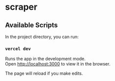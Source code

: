 # scraper

## Available Scripts

In the project directory, you can run:

### `vercel dev`

Runs the app in the development mode.\
Open [http://localhost:3000](http://localhost:3000) to view it in the browser.

The page will reload if you make edits.
